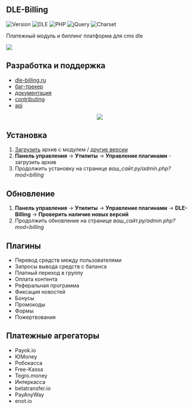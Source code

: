## DLE-Billing

![Version](https://img.shields.io/badge/version-0.9.5-blue.svg?style=flat-square "version")
![DLE](https://img.shields.io/badge/DLE-13.0+-green.svg?style=flat-square "DLE")
![PHP](https://img.shields.io/badge/PHP-8+-blue.svg?style=flat-square "PHP")
![jQuery](https://img.shields.io/badge/jQuery-3.0+-yellow.svg?style=flat-square "jQuery")
![Charset](https://img.shields.io/badge/license-MIT-red.svg?style=flat-square "license")

Платежный модуль и биллинг платформа для cms dle

![](https://dle-billing.ru/assets/main095_3.gif)

## Разработка и поддержка
- [dle-billing.ru](https://dle-billing.ru/ "dle-billing.ru")
- [баг-трекер](https://github.com/evgeny-tc/dle-billing-module/issues)
- [документация](https://dle-billing.ru/doc/)
- [contributing](https://github.com/evgeny-tc/dle-billing-module/blob/main/CONTRIBUTING.md)
- [api](https://dle-billing.ru/doc/api "api")

<p align="center"><a href="https://yoomoney.ru/fundraise/RKcDogSR19k.230521"><img src="https://dle-billing.ru/img/donate3.png"></a></p>

## Установка
1. [Загрузить](https://github.com/evgeny-tc/dle-billing-module/releases/download/beta-10-06/archive.zip "Скачать архив") архив с модулем / [другие версии](https://github.com/evgeny-tc/dle-billing-module/releases)
2. **Панель управления** -> **Утилиты** -> **Управление плагинами** - загрузить архив
3. Продолжить установку на странице *ваш_сайт.ру/admin.php?mod=billing*

## Обновление
1. **Панель управления** -> **Утилиты** -> **Управление плагинами** -> **DLE-Billing** -> **Проверить наличие новых версий**
2. Продолжить обновление на странице *ваш_сайт.ру/admin.php?mod=billing*

## Плагины
- Перевод средств между пользователями
- Запросы вывода средств с баланса
- Платный переход в группу
- Оплата контента
- Реферальная программа
- Фиксация новостей
- Бонусы
- Промокоды
- Формы
- Пожертвования

## Платежные агрегаторы
- Payok.io
- ЮMoney
- Робокасса
- Free-Kassa
- Tegro.money
- Интеркасса
- betatransfer.io
- PayAnyWay
- enot.io